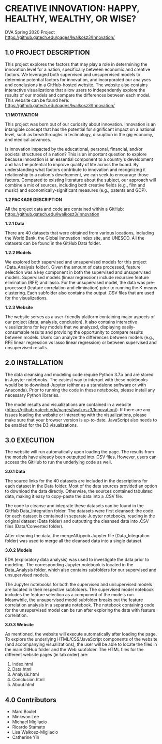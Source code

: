 


# CREATIVE INNOVATION: HAPPY, HEALTHY, WEALTHY, OR WISE?

DVA Spring 2020 Project
https://github.gatech.edu/pages/lwalkosz3/Innovation/

## 1.0 PROJECT DESCRIPTION

This project explores the factors that may play a role in determining the innovation level for a nation, specifically between economic and creative factors. We leveraged both supervised and unsupervised models to determine potential factors for innovation, and incorporated our analyses and conclusions in a GitHub-hosted website. The website also contains interactive visualizations that allow users to independently explore the results of our models and compare the differences between each model. This website can be found here: https://github.gatech.edu/pages/lwalkosz3/Innovation/

**1.1 MOTIVATION**

This project was born out of our curiosity about innovation. Innovation is an intangible concept that has the potential for significant impact on a national level, such as breakthroughs in technology, disruption in the gig economy, and medical advances.

Is innovation impacted by the educational, personal, financial, and/or societal structures of a nation? This is an important question to explore because innovation is an essential component to a country's development and has the potential to improve quality of life across the board. By understanding what factors contribute to innovation and recognizing it relationship to a nation's development, we can seek to encourage those factors. Compared to existing literature about the subject, our approach will combine a mix of sources, including both creative fields (e.g., film and music) and economically-significant measures (e.g., patents and GDP).

**1.2 PACKAGE DESCRIPTION**

All the project data and code are contained within a GitHub: https://github.gatech.edu/lwalkosz3/Innovation

**1.2.1 Data**

There are 40 datasets that were obtained from various locations, including the World Bank, the Global Innovation Index site, and UNESCO. All the datasets can be found in the GitHub Data folder.

**1.2.2 Models**

We explored both supervised and unsupervised models for this project (Data_Analysis folder). Given the amount of data processed, feature selection was a key component in both the supervised and unsupervised models. Supervised models (linear regression) include recursive feature elimination (RFE) and lasso. For the unsupervised model, the data was pre-processed (feature correlation and elimination) prior to running the K-means clustering. Each subfolder also contains the output .CSV files that are used for the visualizations.

**1.2.3 Website**

The website serves as a user-friendly platform containing major aspects of our project (data, analysis, conclusion). It also contains interactive visualizations for key models that we analyzed, displaying easily-consumable results and providing the opportunity to compare results between models. Users can analyze the differences between models (e.g., RFE linear regression vs lasso linear regression) or between supervised and unsupervised results.

## 2.0 INSTALLATION

The data cleansing and modeling code require Python 3.7.x and are stored in Jupyter notebooks. The easiest way to interact with these notebooks would be to download Jupyter (either as a standalone software or with Anaconda). Prior to running the code in these notebooks, please install any necessary Python libraries.

The model results and visualizations are contained in a website (https://github.gatech.edu/pages/lwalkosz3/Innovation/). If there are any issues loading the website or interacting with the visualizations, please make sure that your browser version is up-to-date. JavaScript also needs to be enabled for the D3 visualizations.

## 3.0 EXECUTION

The website will run automatically upon loading the page. The results from the models have already been outputted into .CSV files. However, users can access the GitHub to run the underlying code as well.

**3.0.1 Data**

The source links for the 40 datasets are included in the descriptions for each dataset in the Data folder. Most of the data sources provided an option to download the data directly. Otherwise, the sources contained tabulated data, making it easy to copy-paste the data into a .CSV file.

The code to cleanse and integrate these datasets can be found in the GitHub Data_Integration folder. The datasets were first cleansed: the code for each dataset is contained in separate Jupyter notebooks, reading in the original dataset (Data folder) and outputting the cleansed data into .CSV files (Data/Converted folder).

After cleaning the data, the mergeAll.ipynb Jupyter file (Data_Integration folder) was used to merge all the cleansed data into a single dataset.

**3.0.2 Models**

EDA (exploratory data analysis) was used to investigate the data prior to modeling. The corresponding Jupyter notebook is located in the Data_Analysis folder, which also contains subfolders for our supervised and unsupervised models.

The Jupyter notebooks for both the supervised and unsupervised models are located in their respective subfolders. The supervised model notebook includes the feature selection as a component of the models run. Meanwhile, the unsupervised model subfolder breaks out the feature correlation analysis in a separate notebook. The notebook containing code for the unsupervised model can be run after exploring the data with feature correlation.

**3.0.3 Website**

As mentioned, the website will execute automatically after loading the page. To explore the underlying HTML/CSS/JavaScript components of the website (and accompanying visualizations), the user will be able to locate the files in the main GitHub folder and the Web subfolder. The HTML files for the different website pages (in tab order) are:
1. Index.html
2. Data.html
3. Analysis.html
4. Conclusion.html
5. About.html
	
## 4.0 Contributors

- Marc Boulet
- Minkwon Lee
- Michael Migliacio
- Ricardo Stamato
- Lisa Walkosz-Migliacio
- Catherine Yin
